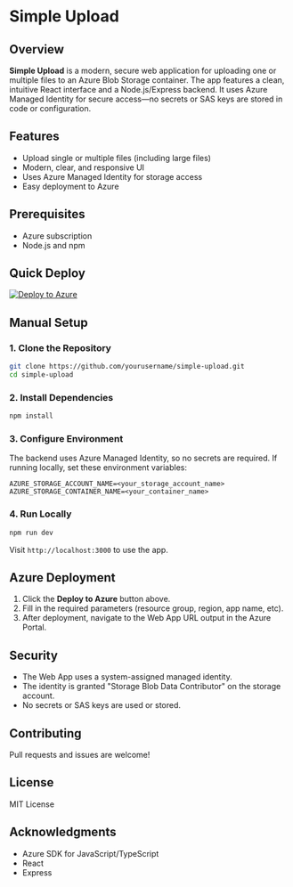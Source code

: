 # Simple Upload

## Overview
**Simple Upload** is a modern, secure web application for uploading one or multiple files to an Azure Blob Storage container. The app features a clean, intuitive React interface and a Node.js/Express backend. It uses Azure Managed Identity for secure access—no secrets or SAS keys are stored in code or configuration.

## Features
- Upload single or multiple files (including large files)
- Modern, clear, and responsive UI
- Uses Azure Managed Identity for storage access
- Easy deployment to Azure

## Prerequisites
- Azure subscription
- Node.js and npm

## Quick Deploy

[![Deploy to Azure](https://aka.ms/deploytoazurebutton)](https://portal.azure.com/#create/Microsoft.Template/uri/https%3A%2F%2Fraw.githubusercontent.com/yourusername/simple-upload/main/infra/azuredeploy.json)

## Manual Setup

### 1. Clone the Repository
```bash
git clone https://github.com/yourusername/simple-upload.git
cd simple-upload
```

### 2. Install Dependencies
```bash
npm install
```

### 3. Configure Environment
The backend uses Azure Managed Identity, so no secrets are required. If running locally, set these environment variables:

```
AZURE_STORAGE_ACCOUNT_NAME=<your_storage_account_name>
AZURE_STORAGE_CONTAINER_NAME=<your_container_name>
```

### 4. Run Locally
```bash
npm run dev
```
Visit `http://localhost:3000` to use the app.

## Azure Deployment

1. Click the **Deploy to Azure** button above.
2. Fill in the required parameters (resource group, region, app name, etc).
3. After deployment, navigate to the Web App URL output in the Azure Portal.

## Security

- The Web App uses a system-assigned managed identity.
- The identity is granted "Storage Blob Data Contributor" on the storage account.
- No secrets or SAS keys are used or stored.

## Contributing

Pull requests and issues are welcome!

## License

MIT License

## Acknowledgments

- Azure SDK for JavaScript/TypeScript
- React
- Express